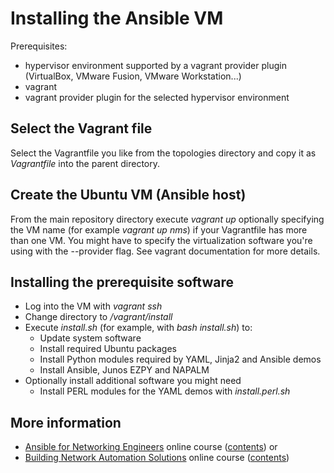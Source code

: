 # Installing the Ansible VM

Prerequisites:
* hypervisor environment supported by a vagrant provider plugin (VirtualBox, VMware Fusion, VMware Workstation...)
* vagrant
* vagrant provider plugin for the selected hypervisor environment

## Select the Vagrant file

Select the Vagrantfile you like from the topologies directory and copy it as _Vagrantfile_ into the parent directory.

## Create the Ubuntu VM (Ansible host)

From the main repository directory execute *vagrant up* optionally specifying the VM name (for example *vagrant up nms*) if your Vagrantfile has more
than one VM. You might have to specify the virtualization software you're using with the --provider flag. See vagrant documentation for more details.

## Installing the prerequisite software
* Log into the VM with *vagrant ssh*
* Change directory to _/vagrant/install_
* Execute *install.sh* (for example, with *bash install.sh*) to:
  * Update system software
  * Install required Ubuntu packages
  * Install Python modules required by YAML, Jinja2 and Ansible demos
  * Install Ansible, Junos EZPY and NAPALM
* Optionally install additional software you might need
  * Install PERL modules for the YAML demos with *install.perl.sh*

## More information

* [Ansible for Networking Engineers](http://www.ipspace.net/Ansible_for_Networking_Engineers) online course ([contents](https://my.ipspace.net/bin/list?id=AnsibleOC)) or
* [Building Network Automation Solutions](http://www.ipspace.net/Building_Network_Automation_Solutions) online course ([contents](https://my.ipspace.net/bin/list?id=NetAutSol))

